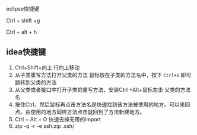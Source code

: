 eclipse快捷键

Ctrl + shift +g

Ctrl + alt + h

## idea快捷键

1. Ctrl+Shift+向上 行向上移动
1. 从子类重写方法打开父类的方法  鼠标放在子类的方法名中，按下 `Ctrl+U` 即可跳转到父类的方法
1. 从父类或者接口中打开子类的重写方法，安装Ctrl +Alt+鼠标左击 父类的方法名
1. 按住Ctrl，然后鼠标再点击方法名是快速找到该方法被使用的地方。可以来回点。由使用的地方同样方法点击就回到了方法新建地方。
1. Ctrl + Alt + O 快速去掉无用的import
1.  zip -q -r -e ssh.zip .ssh/